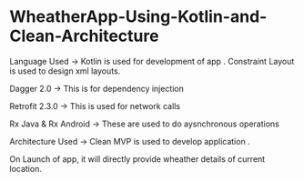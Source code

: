 # WheatherApp-Using-Kotlin-and-Clean-Architecture

Language Used -> Kotlin is used for development of app . Constraint Layout is used to design xml layouts.

Dagger 2.0 -> This is for dependency injection

Retrofit 2.3.0 -> This is used for network calls

Rx Java & Rx Android -> These are used to do aysnchronous operations

Architecture Used -> Clean MVP is used to develop application .

On Launch of app, it will directly provide wheather details of current location.
